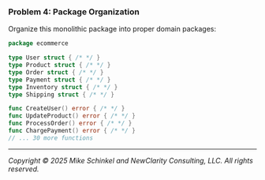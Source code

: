 ### Problem 4: Package Organization
Organize this monolithic package into proper domain packages:
```go
package ecommerce

type User struct { /* */ }
type Product struct { /* */ }
type Order struct { /* */ }
type Payment struct { /* */ }
type Inventory struct { /* */ }
type Shipping struct { /* */ }

func CreateUser() error { /* */ }
func UpdateProduct() error { /* */ }
func ProcessOrder() error { /* */ }
func ChargePayment() error { /* */ }
// ... 30 more functions
```
---
*Copyright © 2025 Mike Schinkel and NewClarity Consulting, LLC. All rights reserved.*
